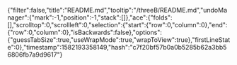 {"filter":false,"title":"README.md","tooltip":"/threeB/README.md","undoManager":{"mark":-1,"position":-1,"stack":[]},"ace":{"folds":[],"scrolltop":0,"scrollleft":0,"selection":{"start":{"row":0,"column":0},"end":{"row":0,"column":0},"isBackwards":false},"options":{"guessTabSize":true,"useWrapMode":true,"wrapToView":true},"firstLineState":0},"timestamp":1582193358149,"hash":"c7f20bf57b0a0b5285b62a3bb56806fb7a9d9617"}